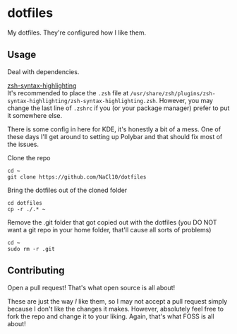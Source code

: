 # dotfiles

My dotfiles. They're configured how I like them.

## Usage

Deal with dependencies.

[zsh-syntax-highlighting](https://github.com/zsh-users/zsh-syntax-highlighting)  
It's recommended to place the `.zsh` file at `/usr/share/zsh/plugins/zsh-syntax-highlighting/zsh-syntax-highlighting.zsh`. However, you may change the last line of `.zshrc` if you (or your package manager) prefer to put it somewhere else.

There is some config in here for KDE, it's honestly a bit of a mess. One of these days I'll get around to setting up Polybar and that should fix most of the issues.

Clone the repo
```
cd ~
git clone https://github.com/NaCl10/dotfiles
```

Bring the dotfiles out of the cloned folder
```
cd dotfiles
cp -r ./.* ~
```

Remove the .git folder that got copied out with the dotfiles (you DO NOT want a git repo in your home folder, that'll cause all sorts of problems)
```
cd ~
sudo rm -r .git
```

## Contributing

Open a pull request! That's what open source is all about!

These are just the way *I* like them, so I may not accept a pull request simply because I don't like the changes it makes. However, absolutely feel free to fork the repo and change it to your liking. Again, that's what FOSS is all about!
